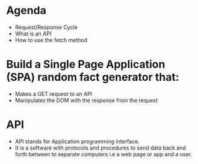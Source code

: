# Agenda

- Request/Response Cycle
- What is an API
- How to use the fetch method

# Build a Single Page Application (SPA) random fact generator that:

- Makes a GET request to an API
- Manipulates the DOM with the response from the request

# API

- API stands for Application programming interface.
- It is a software with protocols and procedures to send data back and forth between to separate computers i.e a web page or app and a user.
